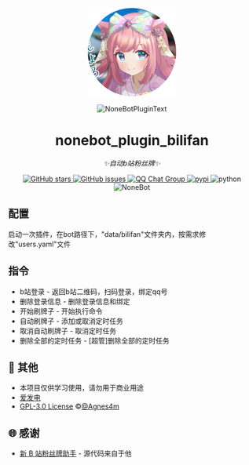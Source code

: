 <div align="center">
  <img src="https://raw.githubusercontent.com/Agnes4m/nonebot_plugin_l4d2_server/main/image/logo.png" width="180" height="180"  alt="AgnesDigitalLogo">
  <br>
  <p><img src="https://s2.loli.net/2022/06/16/xsVUGRrkbn1ljTD.png" width="240" alt="NoneBotPluginText"></p>
</div>

<div align="center">

# nonebot_plugin_bilifan
_✨自动b站粉丝牌✨_

<a href="https://github.com/Agnes4m/nonebot_plugin_bilifan/stargazers">
        <img alt="GitHub stars" src="https://img.shields.io/github/stars/Agnes4m/nonebot_plugin_bilifan" alt="stars">
</a>
<a href="https://github.com/Agnes4m/nonebot_plugin_bilifan/issues">
        <img alt="GitHub issues" src="https://img.shields.io/github/issues/Agnes4m/nonebot_plugin_bilifan" alt="issues">
</a>
<a href="https://jq.qq.com/?_wv=1027&k=HdjoCcAe">
        <img src="https://img.shields.io/badge/QQ%E7%BE%A4-399365126-orange?style=flat-square" alt="QQ Chat Group">
</a>
<a href="https://pypi.python.org/pypi/nonebot_plugin_bilifan">
        <img src="https://img.shields.io/pypi/v/nonebot_plugin_bilifan.svg" alt="pypi">
</a>
    <img src="https://img.shields.io/badge/python-3.9+-blue.svg" alt="python">
    <img src="https://img.shields.io/badge/nonebot-2.0.0rc4-red.svg" alt="NoneBot">
</div>

## 配置

启动一次插件，在bot路径下，"data/bilifan"文件夹内，按需求修改"users.yaml"文件

## 指令

- b站登录 - 返回b站二维码，扫码登录，绑定qq号
- 删除登录信息 - 删除登录信息和绑定
- 开始刷牌子 - 开始执行命令
- 自动刷牌子 - 添加或取消定时任务
- 取消自动刷牌子 - 取消定时任务
- 删除全部的定时任务 - [超管]删除全部的定时任务


</details>

## 🙈 其他

- 本项目仅供学习使用，请勿用于商业用途
- [爱发电](https://afdian.net/a/agnes_digital)
- [GPL-3.0 License](https://github.com/Agnes4m/nonebot_plugin_bilifan/blob/main/LICENSE) ©[@Agnes4m](https://github.com/Agnes4m)

## 🌐 感谢

- [新 B 站粉丝牌助手](https://github.com/XiaoMiku01/fansMedalHelper) - 源代码来自于他
